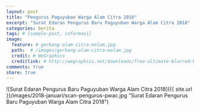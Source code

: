 ```yaml
---
layout: post
title: "Pengurus Paguyuban Warga Alam Citra 2018"
excerpt: "Surat Edaran Pengurus Baru Paguyuban Warga Alam Citra 2018"
categories: berita
tags: # [sample-post, informasi]
image:
  feature: # gerbang-alam-citra-malam.jpg
  path:  # /images/gerbang-alam-citra-malam.jpg
  credit: # WeGraphics
  creditlink: # http://wegraphics.net/downloads/free-ultimate-blurred-background-pack/
comments: true
share: true
---
```


![Surat Edaran Pengurus Baru Paguyuban Warga Alam Citra 2018]({{ site.url }}/images/2018-januari/scan-pengurus-pwac.jpg "Surat Edaran Pengurus Baru Paguyuban Warga Alam Citra 2018")
